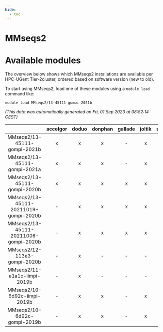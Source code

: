 ```yaml
---
hide:
  - toc
---
```


MMseqs2
=======

# Available modules


The overview below shows which MMseqs2 installations are available per HPC-UGent Tier-2cluster, ordered based on software version (new to old).

To start using MMseqs2, load one of these modules using a `module load` command like:

```shell
module load MMseqs2/13-45111-gompi-2021b
```

*(This data was automatically generated on Fri, 01 Sep 2023 at 08:52:14 CEST)*  

| |accelgor|doduo|donphan|gallade|joltik|skitty|swalot|victini|
| :---: | :---: | :---: | :---: | :---: | :---: | :---: | :---: | :---: |
|MMseqs2/13-45111-gompi-2021b|x|x|x|-|x|x|x|x|
|MMseqs2/13-45111-gompi-2021a|x|x|x|-|x|x|x|x|
|MMseqs2/13-45111-gompi-2020b|x|x|x|x|x|x|x|x|
|MMseqs2/13-45111-20211019-gompi-2020b|-|x|x|x|x|x|x|x|
|MMseqs2/13-45111-20211006-gompi-2020b|-|x|x|x|x|-|x|-|
|MMseqs2/12-113e3-gompi-2020b|-|x|-|-|-|-|-|-|
|MMseqs2/11-e1a1c-iimpi-2019b|-|x|-|-|-|x|-|x|
|MMseqs2/10-6d92c-iimpi-2019b|-|x|x|-|x|x|-|x|
|MMseqs2/10-6d92c-gompi-2019b|-|x|x|-|x|x|-|x|
